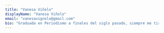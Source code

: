 ```yaml
---
title: "Vanesa Viñolo"
displayName: "Vanesa Viñolo"
email: "vanesavignolo@gmail.com"
bio: "Graduada en Periodismo a finales del siglo pasado, siempre me tiró lo de contar historias copa en mano. Centrada en revistas especializadas (redactora jefe de Vivir el Vino, Subdirectora de la extinta Vino+Gastronomía, dtora. de catas de La Nariz de Oro y de la guía de Vinos Los 300 Mejores Vinos de España...), actualmente colaboro en PlanetaVino, con El Señor Martín –un precioso proyecto de un restaurante marinero– y con Etheria magazine."
---
```




